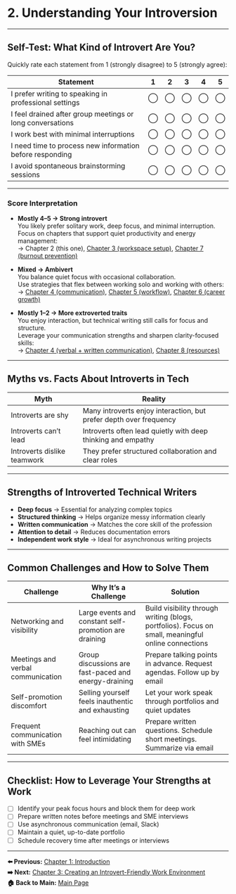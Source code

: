 # 2. Understanding Your Introversion

---

## Self-Test: What Kind of Introvert Are You?

Quickly rate each statement from 1 (strongly disagree) to 5 (strongly agree):

| Statement                                                                 | 1 | 2 | 3 | 4 | 5 |
|---------------------------------------------------------------------------|:-:|:-:|:-:|:-:|:-:|
| I prefer writing to speaking in professional settings                    | ◯ | ◯ | ◯ | ◯ | ◯ |
| I feel drained after group meetings or long conversations                | ◯ | ◯ | ◯ | ◯ | ◯ |
| I work best with minimal interruptions                                   | ◯ | ◯ | ◯ | ◯ | ◯ |
| I need time to process new information before responding                 | ◯ | ◯ | ◯ | ◯ | ◯ |
| I avoid spontaneous brainstorming sessions                               | ◯ | ◯ | ◯ | ◯ | ◯ |

---

### Score Interpretation

- **Mostly 4–5 → Strong introvert**  
  You likely prefer solitary work, deep focus, and minimal interruption.  
  Focus on chapters that support quiet productivity and energy management:  
  → Chapter 2 (this one), [Chapter 3 (workspace setup)](chapter-3-work-environment.md), [Chapter 7 (burnout prevention)](chapter-7-burnout.md)

- **Mixed → Ambivert**  
  You balance quiet focus with occasional collaboration.  
  Use strategies that flex between working solo and working with others:  
  → [Chapter 4 (communication)](chapter-4-communication.md), [Chapter 5 (workflow)](chapter-5-workflow.md), [Chapter 6 (career growth)](chapter-6-career-growth.md)

- **Mostly 1–2 → More extroverted traits**  
  You enjoy interaction, but technical writing still calls for focus and structure.  
  Leverage your communication strengths and sharpen clarity-focused skills:  
  → [Chapter 4 (verbal + written communication)](chapter-4-communication.md), [Chapter 8 (resources)](chapter-8-resources.md)

---

## Myths vs. Facts About Introverts in Tech

| Myth                         | Reality                                                                 |
|------------------------------|-------------------------------------------------------------------------|
| Introverts are shy           | Many introverts enjoy interaction, but prefer depth over frequency     |
| Introverts can’t lead        | Introverts often lead quietly with deep thinking and empathy           |
| Introverts dislike teamwork  | They prefer structured collaboration and clear roles                   |

---

## Strengths of Introverted Technical Writers

- **Deep focus** → Essential for analyzing complex topics  
- **Structured thinking** → Helps organize messy information clearly  
- **Written communication** → Matches the core skill of the profession  
- **Attention to detail** → Reduces documentation errors  
- **Independent work style** → Ideal for asynchronous writing projects

---

## Common Challenges and How to Solve Them

| Challenge                        | Why It’s a Challenge                                    | Solution                                                                 |
|----------------------------------|---------------------------------------------------------|--------------------------------------------------------------------------|
| Networking and visibility        | Large events and constant self-promotion are draining   | Build visibility through writing (blogs, portfolios). Focus on small, meaningful online connections |
| Meetings and verbal communication| Group discussions are fast-paced and energy-draining    | Prepare talking points in advance. Request agendas. Follow up by email   |
| Self-promotion discomfort        | Selling yourself feels inauthentic and exhausting       | Let your work speak through portfolios and quiet updates                 |
| Frequent communication with SMEs | Reaching out can feel intimidating                      | Prepare written questions. Schedule short meetings. Summarize via email  |

---

## Checklist: How to Leverage Your Strengths at Work

- [ ] Identify your peak focus hours and block them for deep work  
- [ ] Prepare written notes before meetings and SME interviews  
- [ ] Use asynchronous communication (email, Slack)  
- [ ] Maintain a quiet, up-to-date portfolio  
- [ ] Schedule recovery time after meetings or interviews

---

**⬅️ Previous:** [Chapter 1: Introduction](chapter-1-introduction.md)  
**➡️ Next:** [Chapter 3: Creating an Introvert-Friendly Work Environment](chapter-3-work-environment.md)  
**🏠 Back to Main:** [Main Page](index.md)
